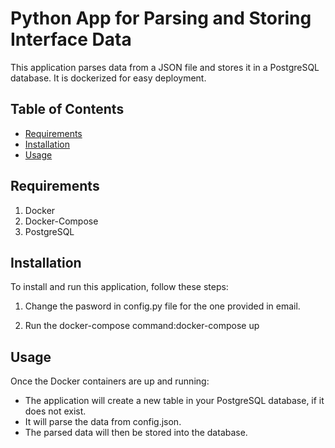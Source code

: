 # Python App for Parsing and Storing Interface Data

This application parses data from a JSON file and stores it in a PostgreSQL database. It is dockerized for easy deployment.

## Table of Contents
- [Requirements](##requirements)
- [Installation](##installation)
- [Usage](##Usage)
  

## Requirements

1. Docker
2. Docker-Compose
3. PostgreSQL



## Installation

To install and run this application, follow these steps:

1. Change the pasword in config.py file for the one provided in email.

2. Run the docker-compose command:docker-compose up



## Usage

Once the Docker containers are up and running:

- The application will create a new table in your PostgreSQL database, if it does not exist.
- It will parse the data from config.json.
- The parsed data will then be stored into the database.


